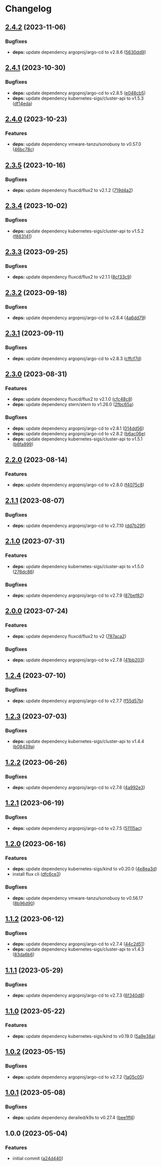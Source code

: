 # Changelog

## [2.4.2](https://github.com/rolehippie/kubetools/compare/v2.4.1...v2.4.2) (2023-11-06)


### Bugfixes

* **deps:** update dependency argoproj/argo-cd to v2.8.6 ([5630dd9](https://github.com/rolehippie/kubetools/commit/5630dd9064d3d947636e25ab2a8f6db974bca257))

## [2.4.1](https://github.com/rolehippie/kubetools/compare/v2.4.0...v2.4.1) (2023-10-30)


### Bugfixes

* **deps:** update dependency argoproj/argo-cd to v2.8.5 ([e048cb5](https://github.com/rolehippie/kubetools/commit/e048cb5e417570a9a454fcee442de1bca48334cd))
* **deps:** update dependency kubernetes-sigs/cluster-api to v1.5.3 ([df14eda](https://github.com/rolehippie/kubetools/commit/df14edae6a50a16c1463c9468dc2f01a3d01ecf4))

## [2.4.0](https://github.com/rolehippie/kubetools/compare/v2.3.5...v2.4.0) (2023-10-23)


### Features

* **deps:** update dependency vmware-tanzu/sonobuoy to v0.57.0 ([46bc78c](https://github.com/rolehippie/kubetools/commit/46bc78c3e07386e556bdd4b51a282c983468ef33))

## [2.3.5](https://github.com/rolehippie/kubetools/compare/v2.3.4...v2.3.5) (2023-10-16)


### Bugfixes

* **deps:** update dependency fluxcd/flux2 to v2.1.2 ([719d4a2](https://github.com/rolehippie/kubetools/commit/719d4a2367aeaa1e77690a284e9b87232ede5acc))

## [2.3.4](https://github.com/rolehippie/kubetools/compare/v2.3.3...v2.3.4) (2023-10-02)


### Bugfixes

* **deps:** update dependency kubernetes-sigs/cluster-api to v1.5.2 ([f883141](https://github.com/rolehippie/kubetools/commit/f883141228b46314e2374bcabab19ac38f32ce90))

## [2.3.3](https://github.com/rolehippie/kubetools/compare/v2.3.2...v2.3.3) (2023-09-25)


### Bugfixes

* **deps:** update dependency fluxcd/flux2 to v2.1.1 ([8cf33c9](https://github.com/rolehippie/kubetools/commit/8cf33c9d6b8a885edefc76c2b0e7530a534b0def))

## [2.3.2](https://github.com/rolehippie/kubetools/compare/v2.3.1...v2.3.2) (2023-09-18)


### Bugfixes

* **deps:** update dependency argoproj/argo-cd to v2.8.4 ([4a6dd79](https://github.com/rolehippie/kubetools/commit/4a6dd79e1e6e3912bcb4aa4d70f1b71b97e87f64))

## [2.3.1](https://github.com/rolehippie/kubetools/compare/v2.3.0...v2.3.1) (2023-09-11)


### Bugfixes

* **deps:** update dependency argoproj/argo-cd to v2.8.3 ([cffcf7d](https://github.com/rolehippie/kubetools/commit/cffcf7d8664d6a5f6c8a59e2a6449b458442a86b))

## [2.3.0](https://github.com/rolehippie/kubetools/compare/v2.2.0...v2.3.0) (2023-08-31)


### Features

* **deps:** update dependency fluxcd/flux2 to v2.1.0 ([cfc48c8](https://github.com/rolehippie/kubetools/commit/cfc48c87dd21897f351ef6d9ff8dfaaecdc70afd))
* **deps:** update dependency stern/stern to v1.26.0 ([2fbc65a](https://github.com/rolehippie/kubetools/commit/2fbc65ae877d9eed0fd9b186674d25da0bd56ceb))


### Bugfixes

* **deps:** update dependency argoproj/argo-cd to v2.8.1 ([014dd56](https://github.com/rolehippie/kubetools/commit/014dd5694b69d686fe54904aa699baf2dfea2e3b))
* **deps:** update dependency argoproj/argo-cd to v2.8.2 ([b6ac06e](https://github.com/rolehippie/kubetools/commit/b6ac06e4c7517b78f38d0df599dd87a549af6a36))
* **deps:** update dependency kubernetes-sigs/cluster-api to v1.5.1 ([b6fa899](https://github.com/rolehippie/kubetools/commit/b6fa8992effbf0bf6075ebc57abd904218c94f79))

## [2.2.0](https://github.com/rolehippie/kubetools/compare/v2.1.1...v2.2.0) (2023-08-14)


### Features

* **deps:** update dependency argoproj/argo-cd to v2.8.0 ([f4075c8](https://github.com/rolehippie/kubetools/commit/f4075c8563d0a0d5a90fd2aa627d873c4db23ea8))

## [2.1.1](https://github.com/rolehippie/kubetools/compare/v2.1.0...v2.1.1) (2023-08-07)


### Bugfixes

* **deps:** update dependency argoproj/argo-cd to v2.7.10 ([dd7b29f](https://github.com/rolehippie/kubetools/commit/dd7b29f5192736c0fd13899f256de4401727e9e8))

## [2.1.0](https://github.com/rolehippie/kubetools/compare/v2.0.0...v2.1.0) (2023-07-31)


### Features

* **deps:** update dependency kubernetes-sigs/cluster-api to v1.5.0 ([276dc86](https://github.com/rolehippie/kubetools/commit/276dc86fa237699f71260bf95a63c5b94f5d8e1c))


### Bugfixes

* **deps:** update dependency argoproj/argo-cd to v2.7.9 ([87bef82](https://github.com/rolehippie/kubetools/commit/87bef823fcdd4d63917e5766d497e89dc9598523))

## [2.0.0](https://github.com/rolehippie/kubetools/compare/v1.2.4...v2.0.0) (2023-07-24)


### Features

* **deps:** update dependency fluxcd/flux2 to v2 ([787aca2](https://github.com/rolehippie/kubetools/commit/787aca217a03c66089a57f981739b3ad5228bd72))


### Bugfixes

* **deps:** update dependency argoproj/argo-cd to v2.7.8 ([41bb203](https://github.com/rolehippie/kubetools/commit/41bb203e9d438c9d70cdb59da6b6ebd23052f485))

## [1.2.4](https://github.com/rolehippie/kubetools/compare/v1.2.3...v1.2.4) (2023-07-10)


### Bugfixes

* **deps:** update dependency argoproj/argo-cd to v2.7.7 ([f55d57b](https://github.com/rolehippie/kubetools/commit/f55d57b534e4370124231857ad7acfa362d7f36a))

## [1.2.3](https://github.com/rolehippie/kubetools/compare/v1.2.2...v1.2.3) (2023-07-03)


### Bugfixes

* **deps:** update dependency kubernetes-sigs/cluster-api to v1.4.4 ([b08439a](https://github.com/rolehippie/kubetools/commit/b08439ac9e6da9f5ee8ad64035ffb14fb31c7222))

## [1.2.2](https://github.com/rolehippie/kubetools/compare/v1.2.1...v1.2.2) (2023-06-26)


### Bugfixes

* **deps:** update dependency argoproj/argo-cd to v2.7.6 ([4a992e3](https://github.com/rolehippie/kubetools/commit/4a992e3dba1891ee06354b0aa9decb11b405bcfe))

## [1.2.1](https://github.com/rolehippie/kubetools/compare/v1.2.0...v1.2.1) (2023-06-19)


### Bugfixes

* **deps:** update dependency argoproj/argo-cd to v2.7.5 ([51115ac](https://github.com/rolehippie/kubetools/commit/51115ac30289dedf02624d545f75a636bf8ff50e))

## [1.2.0](https://github.com/rolehippie/kubetools/compare/v1.1.2...v1.2.0) (2023-06-16)


### Features

* **deps:** update dependency kubernetes-sigs/kind to v0.20.0 ([4e8ea3d](https://github.com/rolehippie/kubetools/commit/4e8ea3dc6c1090081dcae9cf171c8c06f9d4344c))
* install flux cli ([dfc6ce3](https://github.com/rolehippie/kubetools/commit/dfc6ce3baec05c80bd5efadda52937ebfa80e3d2))


### Bugfixes

* **deps:** update dependency vmware-tanzu/sonobuoy to v0.56.17 ([8b96d90](https://github.com/rolehippie/kubetools/commit/8b96d9076b2c8ace1d584fe17e2ac4dde3f7f3cb))

## [1.1.2](https://github.com/rolehippie/kubetools/compare/v1.1.1...v1.1.2) (2023-06-12)


### Bugfixes

* **deps:** update dependency argoproj/argo-cd to v2.7.4 ([44c2d51](https://github.com/rolehippie/kubetools/commit/44c2d51cb2e5f1c62077e2be4195350a9fcde285))
* **deps:** update dependency kubernetes-sigs/cluster-api to v1.4.3 ([83da6b6](https://github.com/rolehippie/kubetools/commit/83da6b69738392efc41616e3706972e289538104))

## [1.1.1](https://github.com/rolehippie/kubetools/compare/v1.1.0...v1.1.1) (2023-05-29)


### Bugfixes

* **deps:** update dependency argoproj/argo-cd to v2.7.3 ([6f340d8](https://github.com/rolehippie/kubetools/commit/6f340d8900a6cb7be0446a4c096cef1892cfdf96))

## [1.1.0](https://github.com/rolehippie/kubetools/compare/v1.0.2...v1.1.0) (2023-05-22)


### Features

* **deps:** update dependency kubernetes-sigs/kind to v0.19.0 ([5a9e38a](https://github.com/rolehippie/kubetools/commit/5a9e38af6c37b5bc28dcc8b014deb56f7ee27936))

## [1.0.2](https://github.com/rolehippie/kubetools/compare/v1.0.1...v1.0.2) (2023-05-15)


### Bugfixes

* **deps:** update dependency argoproj/argo-cd to v2.7.2 ([1a05c05](https://github.com/rolehippie/kubetools/commit/1a05c05527299d530be84b765e2313db3bc2e539))

## [1.0.1](https://github.com/rolehippie/kubetools/compare/v1.0.0...v1.0.1) (2023-05-08)


### Bugfixes

* **deps:** update dependency derailed/k9s to v0.27.4 ([bee1ff4](https://github.com/rolehippie/kubetools/commit/bee1ff4a34f06a1475739a846275772c7675bfcf))

## 1.0.0 (2023-05-04)


### Features

* initial commit ([a24d440](https://github.com/rolehippie/kubetools/commit/a24d44041466c8754d89a89d188b70fbae618621))
